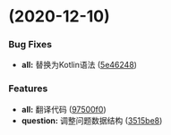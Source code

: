 #  (2020-12-10)


### Bug Fixes

* **all:** 替换为Kotlin语法 ([5e46248](https://github.com/vuhe/HomeworkSystem/commit/5e462481b31e765b611236fbf317f4c7618e3d2b))


### Features

* **all:** 翻译代码 ([97500f0](https://github.com/vuhe/HomeworkSystem/commit/97500f0fb9912d2d54436a3a81e8cdd1f3645d76))
* **question:** 调整问题数据结构 ([3515be8](https://github.com/vuhe/HomeworkSystem/commit/3515be8230a947ff489208851807356f92a48a28))



